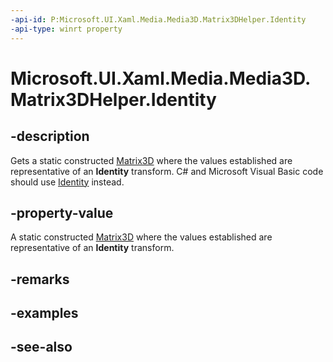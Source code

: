 ```yaml
---
-api-id: P:Microsoft.UI.Xaml.Media.Media3D.Matrix3DHelper.Identity
-api-type: winrt property
---
```


<!-- Property syntax
public Windows.UI.Xaml.Media.Media3D.Matrix3D Identity { get; }
-->

# Microsoft.UI.Xaml.Media.Media3D.Matrix3DHelper.Identity

## -description
Gets a static constructed [Matrix3D](matrix3d.md) where the values established are representative of an **Identity** transform. C# and Microsoft Visual Basic code should use [Identity](/dotnet/api/system.windows.media.media3d.matrix3d.identity?view=dotnet-uwp-10.0) instead.

## -property-value
A static constructed [Matrix3D](matrix3d.md) where the values established are representative of an **Identity** transform.

## -remarks

## -examples

## -see-also
